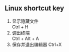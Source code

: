 ## Linux shortcut key

1. 显示隐藏文件  
    Ctrl + H  
2. 调出终端  
    Ctrl + Alt + A  
3. 保存并退出编辑器
    Ctrl+X